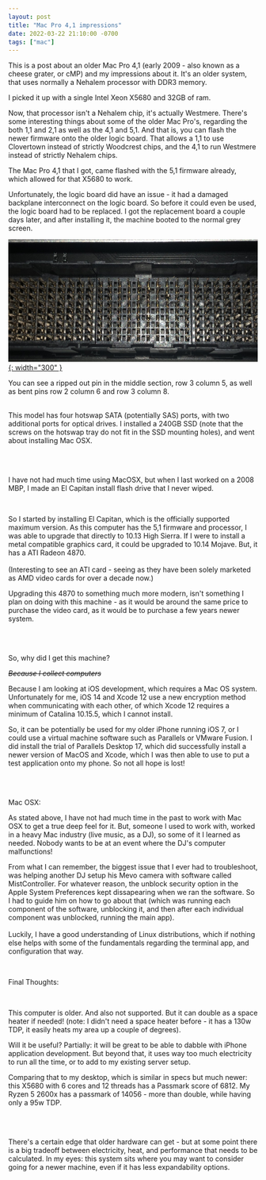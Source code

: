 ```yaml
---
layout: post
title: "Mac Pro 4,1 impressions"
date: 2022-03-22 21:10:00 -0700
tags: ["mac"]
---
```


This is a post about an older Mac Pro 4,1 (early 2009 - also known as a cheese grater, or cMP) and my impressions about it. It's an older system, that uses normally a Nehalem processor with DDR3 memory.

I picked it up with a single Intel Xeon X5680 and 32GB of ram.

Now, that processor isn't a Nehalem chip, it's actually Westmere. There's some interesting things about some of the older Mac Pro's, regarding the both 1,1 and 2,1 as well as the 4,1 and 5,1. And that is, you can flash the newer firmware onto the older logic board. That allows a 1,1 to use Clovertown instead  of strictly Woodcrest chips, and the 4,1 to run Westmere instead of strictly Nehalem chips.

The Mac Pro 4,1 that I got, came flashed with the 5,1 firmware already, which allowed for that X5680 to work.

Unfortunately, the logic board did have an issue - it had a damaged backplane interconnect on the logic board. So before it could even be used, the logic board had to be replaced. I got the replacement board a couple days later, and after installing it, the machine booted to the normal grey screen.

[![Damaged pins on logic board](/assets/images/2022-03-22-MacPro41/DamagedCPUpins.jpg){: width="300" }](/assets/images/2022-03-22-MacPro41/DamagedCPUpins.jpg)

You can see a ripped out pin in the middle section, row 3 column 5, as well as bent pins row 2 column 6 and row 3 column 8.
<br /><br />

This model has four hotswap SATA (potentially SAS) ports, with two additional ports for optical drives. I installed a 240GB SSD (note that the screws on the hotswap tray do not fit in the SSD mounting holes), and went about installing Mac OSX.

<br /><br />

I have not had much time using MacOSX, but when I last worked on a 2008 MBP, I made an El Capitan install flash drive that I never wiped.

<br />

So I started by installing El Capitan, which is the officially supported maximum version. As this computer has the 5,1 firmware and processor, I was able to upgrade that directly to 10.13 High Sierra. If I were to install a metal compatible graphics card, it could be upgraded to 10.14 Mojave. But, it has a ATI Radeon 4870. <br /><br />(Interesting to see an ATI card - seeing as they have been solely marketed as AMD video cards for over a decade now.)

Upgrading this 4870 to something much more modern, isn't something I plan on doing with this machine - as it would be around the same price to purchase the video card, as it would be to purchase a few years newer system.

<br /><br />

So, why did I get this machine?

~~*Because I collect computers*~~

Because I am looking at iOS development, which requires a Mac OS system. Unfortunately for me, iOS 14 and Xcode 12 use a new encryption method when communicating with each other, of which Xcode 12 requires a minimum of Catalina 10.15.5, which I cannot install.

So, it can be potentially be used for my older iPhone running iOS 7, or I could use a virtual machine software such as Parallels or VMware Fusion. I did install the trial of Parallels Desktop 17, which did successfully install a newer version of MacOS and Xcode, which I was then able to use to put a test application onto my phone. So not all hope is lost!

<br /><br />

Mac OSX:

As stated above, I have not had much time in the past to work with Mac OSX to get a true deep feel for it. But, someone I used to work with, worked in a heavy Mac industry (live music, as a DJ), so some of it I learned as needed. Nobody wants to be at an event where the DJ's computer malfunctions!

From what I can remember, the biggest issue that I ever had to troubleshoot, was helping another DJ setup his Mevo camera with software called MistController. For whatever reason, the unblock security option in the Apple System Preferences kept dissapearing when we ran the software. So I had to guide him on how to go about that (which was running each component of the software, unblocking it, and then after each individual component was unblocked, running the main app).
<br /><br />
Luckily, I have a good understanding of Linux distributions, which if nothing else helps with some of the fundamentals regarding the terminal app, and configuration that way.

<br />

Final Thoughts:

<br />

This computer is older. And also not supported. But it can double as a space heater if needed! (note: I didn't need a space heater before - it has a 130w TDP, it easily heats my area up a couple of degrees).

Will it be useful? Partially: it will be great to be able to dabble with iPhone application development. But beyond that, it uses way too much electricity to run all the time, or to add to my existing server setup.

Comparing that to my desktop, which is similar in specs but much newer: this X5680 with 6 cores and 12 threads has a Passmark score of 6812. My Ryzen 5 2600x has a passmark of 14056 - more than double, while having only a 95w TDP.

<br /><br />

There's a certain edge that older hardware can get - but at some point there is a big tradeoff between electricity, heat, and performance that needs to be calculated. In my eyes: this system sits where you may want to consider going for a newer machine, even if it has less expandability options.


